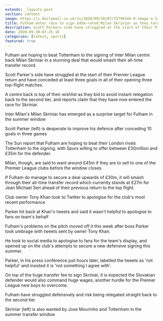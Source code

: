 ```yaml
---
extends: _layouts.post
section: content
image: https://i.dailymail.co.uk/1s/2020/09/30/07/33799144-0-image-a-12_1601446550624.jpg 
title: Fulham enter race to sign £45m-rated Milan Skriniar as they target stunning club-record swoop 
description: Scott Parkers side have struggled at the start of their Premier League return and have conceded at least three goals in all of their opening three top-flight matches. 
date: 2020-09-30-07-25-16 
categories: [latest, sports] 
featured: true 
--- 
```

Fulham are hoping to beat Tottenham to the signing of Inter Milan centre back Milan Skriniar in a stunning deal that would smash their all-time transfer record.

Scott Parker's side have struggled at the start of their Premier League return and have conceded at least three goals in all of their opening three top-flight matches.

A centre back is top of their wishlist as they bid to avoid instant relegation back to the second tier, and reports claim that they have now entered the race for Skriniar.

Inter Milan's Milan Skriniar has emerged as a surprise target for Fulham in the summer window

Scott Parker (left) is desperate to improve his defence after conceding 10 goals in three games

The Sun report that Fulham are hoping to beat their London rivals Tottenham to the signing, with Spurs willing to offer between £30million and £35m for the defender.

Milan, though, are said to want around £45m if they are to sell to one of the Premier League clubs before the window closes.

If Fulham do manage to secure a deal upwards of £30m, it will smash through their all-time transfer record which currently stands at £27m for Jean Michael Seri ahead of their previous return to the top flight.

Club owner Tony Khan took to Twitter to apologise for the club's most recent performance



Parker hit back at Khan's tweets and said it wasn't helpful to apologise to fans on team's behalf

Fulham's problems on the pitch moved off it this week after boss Parker took umbrage with tweets sent by owner Tony Khan. 

He took to social media to apologise to fans for the team's display, and opened up on the club's attempts to secure a new defensive signing this summer.

Parker, in his press conference just hours later, labelled the tweets as 'not helpful' and insisted it is 'not something I agree with'.

On top of the huge transfer fee to sign Skriniar, it is expected the Slovakian defender would also command huge wages, another hurdle for the Premier League new boys to overcome. 

Fulham have struggled defensively and risk being relegated straight back to the second tier

Skriniar (left) is also wanted by Jose Mourinho and Tottenham in the summer transfer window


